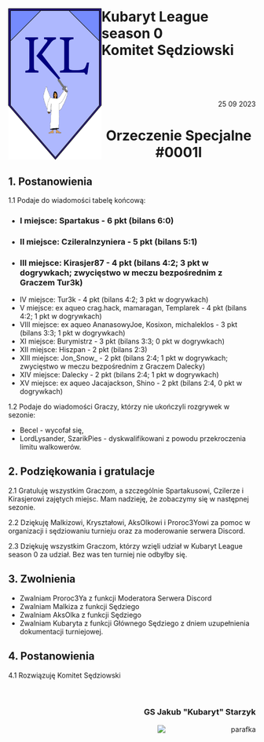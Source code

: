 # <img src="https://github.com/KubarytTournaments/KubarytLeague/blob/Polish/logo_kl.png" alt="KLlogo" style="height: auto; width:190px; float:left;"/> Kubaryt League season 0 <br> Komitet Sędziowski
<br/>
<br/>
<br/>

<p align="right">25 09 2023</p>

<h1 align="center">Orzeczenie Specjalne #0001l</h1>

## 1. Postanowienia

1.1 Podaje do wiadomości tabelę końcową:
- ### I miejsce: Spartakus - 6 pkt (bilans 6:0)
- ### II miejsce: CzileraInzyniera - 5 pkt (bilans 5:1)
- ### III miejsce: Kirasjer87 - 4 pkt (bilans 4:2; 3 pkt w dogrywkach; zwycięstwo w meczu bezpośrednim z Graczem Tur3k)
- IV miejsce: Tur3k - 4 pkt (bilans 4:2; 3 pkt w dogrywkach)
- V miejsce: ex aqueo crag.hack, mamaragan, Templarek - 4 pkt (bilans 4:2; 1 pkt w dogrywkach)
- VIII miejsce: ex aqueo AnanasowyJoe, Kosixon, michaleklos - 3 pkt (bilans 3:3; 1 pkt w dogrywkach)
- XI miejsce: Burymistrz - 3 pkt (bilans 3:3; 0 pkt w dogrywkach)
- XII miejsce: Hiszpan - 2 pkt (bilans 2:3)
- XIII miejsce: Jon_Snow_ - 2 pkt (bilans 2:4; 1 pkt w dogrywkach; zwycięstwo w meczu bezpośrednim z Graczem Dalecky)
- XIV miejsce: Dalecky - 2 pkt (bilans 2:4; 1 pkt w dogrywkach)
- XV miejsce: ex aqueo Jacajackson, Shino - 2 pkt (bilans 2:4, 0 pkt w dogrywkach)

1.2 Podaje do wiadomości Graczy, którzy nie ukończyli rozgrywek w sezonie:
- Becel - wycofał się,
- LordLysander, SzarikPies - dyskwalifikowani z powodu przekroczenia limitu walkowerów.

## 2. Podziękowania i gratulacje

2.1 Gratuluję wszystkim Graczom, a szczególnie Spartakusowi, Czilerze i Kirasjerowi zajętych miejsc. Mam nadzieję, że zobaczymy się w następnej sezonie.

2.2 Dziękuję Malkizowi, Kryształowi, AksOlkowi i Proroc3Yowi za pomoc w organizacji i sędziowaniu turnieju oraz za moderowanie serwera Discord.

2.3 Dziękuję wszystkim Graczom, którzy wzięli udział w Kubaryt League season 0 za udział. Bez was ten turniej nie odbyłby się.

## 3. Zwolnienia

- Zwalniam Proroc3Ya z funkcji Moderatora Serwera Discord
- Zwalniam Malkiza z funkcji Sędziego
- Zwalniam AksOlka z funkcji Sędziego
- Zwalniam Kubaryta z funkcji Głównego Sędziego z dniem uzupełnienia dokumentacji turniejowej.

## 4. Postanowienia

4.1 Rozwiązuję Komitet Sędziowski
<br/>
<br/>
<br/>

### <p align="right">GS Jakub "Kubaryt" Starzyk</p>
<div align="right"><img src="https://cdn.discordapp.com/attachments/1022538414328913930/1114662064808542288/parafka.png" alt="parafka" style="height: auto; width:200px; float:right;"/></div>
